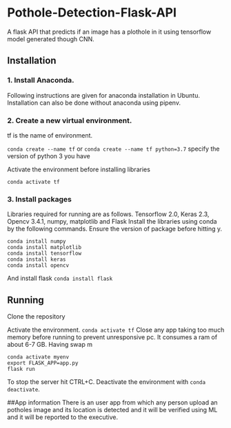 # Pothole-Detection-Flask-API
A flask API that predicts if an image has a plothole in it using tensorflow model generated though CNN.

## Installation
### 1. Install Anaconda.
Following instructions are given for anaconda installation in Ubuntu.
Installation can also be done without anaconda using pipenv.

### 2. Create a new virtual environment.
tf is the name of environment.

`conda create --name tf` 
or `conda create --name tf python=3.7` specify the version of python 3 you have

Activate the environment before installing libraries

`conda activate tf`

### 3. Install packages
Libraries required for running are as follows.
Tensorflow 2.0,
Keras 2.3,
Opencv 3.4.1,
numpy,
matplotlib
and Flask
Install the libraries using conda by the following commands. Ensure the version of package before hitting y.
```
conda install numpy
conda install matplotlib
conda install tensorflow
conda install keras
conda install opencv
```
And install flask `conda install flask`

## Running
Clone the repository

Activate the environment.
`conda activate tf`
Close any app taking too much memory before running to prevent unresponsive pc. It consumes a ram of about 6-7 GB.
Having swap m
```
conda activate myenv
export FLASK_APP=app.py
flask run
```
To stop the server hit CTRL+C.
Deactivate the environment with `conda deactivate`.


##App information 
There is an user app from which any person upload an potholes image and its location is detected and it will be verified using ML and it will be reported to the executive. 
